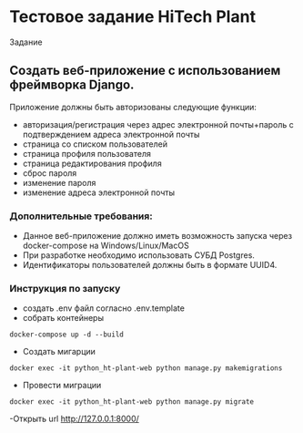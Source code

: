 # Тестовое задание HiTech Plant
Задание
## Создать веб-приложение c использованием фреймворка Django.
Приложение должны быть авторизованы следующие функции:
- авторизация/регистрация через адрес электронной почты+пароль с подтверждением адреса электронной почты
- страница со списком пользователей
- страница профиля пользователя
- страница редактирования профиля
- сброс пароля
- изменение пароля
- изменение адреса электронной почты

### Дополнительные требования:
- Данное веб-приложение должно иметь возможность запуска через docker-compose на Windows/Linux/MacOS
- При разработке необходимо использовать СУБД Postgres.
- Идентификаторы пользователей должны быть в формате UUID4.

### Инструкция по запуску
- создать .env файл согласно .env.template
- собрать контейнеры
```commandline
docker-compose up -d --build
```
- Создать мигарции 
```commandline
docker exec -it python_ht-plant-web python manage.py makemigrations
```
- Провести миграции
```commandline
docker exec -it python_ht-plant-web python manage.py migrate
```
-Открыть url http://127.0.0.1:8000/

